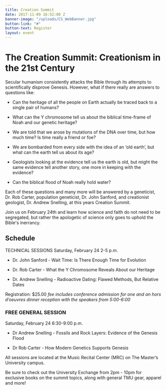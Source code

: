 ```yaml
---
title: Creation Summit
date: 2017-11-09 16:52:00 Z
banner-image: "/uploads/CS_WebBanner.jpg"
button-link: "#"
button-text: Register
layout: event
---
```


# The Creation Summit: Creationism in the 21st Century

Secular humanism consistently attacks the Bible through its attempts to scientifically disprove Genesis. However, what if there really are answers to questions like:

* Can the heritage of all the people on Earth actually be traced back to a single pair of humans?

* What can the Y chromosome tell us about the biblical time-frame of Noah and our genetic heritage?

* We are told that we arose by mutations of the DNA over time, but how much time? Is time really a friend or foe?

* We are bombarded from every side with the idea of an ‘old earth’, but what can the earth tell us about its age?

* Geologists looking at the evidence tell us the earth is old, but might the same evidence tell another story, one more in keeping with the evidence?

* Can the biblical flood of Noah really hold water?

Each of these questions and many more will be answered by a geneticist, Dr. Rob Carter, population geneticist, Dr. John Sanford, and creationist geologist, Dr. Andrew Snelling, at this years Creation Summit.

Join us on February 24th and learn how science and faith do not need to be segregated, but rather the apologetic of science only goes to uphold the Bible's inerrancy.

## Schedule

TECHNICAL SESSIONS
Saturday, February 24  2-5 p.m.

* Dr. John Sanford - Wait Time: Is There Enough Time for Evolution

* Dr. Rob Carter - What the Y Chromosome Reveals About our Heritage

* Dr. Andrew Snelling - Radioactive Dating: Flawed Methods, But Relative Dates

Registration: $25.00
*fee includes conference admission for one and an hors d’oeuvres dinner reception with the speakers from 5:00-6:00*

### FREE GENERAL SESSION

Saturday, February 24  6:30-9:00 p.m.

* Dr Andrew Snelling - Fossils and Rock Layers: Evidence of the Genesis Flood

* Dr Rob Carter - How Modern Genetics Supports Genesis

All sessions are located at the Music Recital Center (MRC) on The Master’s University campus.

Be sure to check out the University Exchange from 2pm - 10pm for exclusive books on the summit topics, along with general TMU gear, apparel and more!